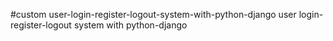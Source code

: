 #custom user-login-register-logout-system-with-python-django
user login-register-logout system with python-django
